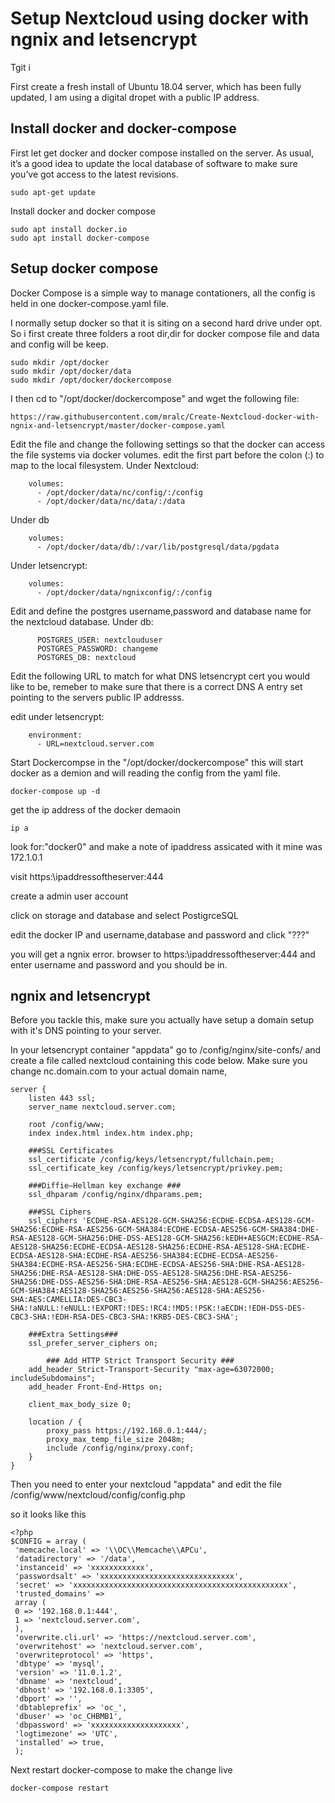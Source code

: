 # Setup Nextcloud using docker with ngnix and letsencrypt

Tgit i

First create a fresh install of Ubuntu 18.04 server, which has been fully updated, I am using a digital dropet with a public IP address.

## Install docker and docker-compose
First let get docker and docker compose installed on the server.
As usual, it’s a good idea to update the local database of software to make sure you’ve got access to the latest revisions.
```
sudo apt-get update
```
Install docker and docker compose
```
sudo apt install docker.io
sudo apt install docker-compose
```

## Setup docker compose

Docker Compose is a simple way to manage contationers, all the config is held in one docker-compose.yaml file.

I normally setup docker so that it is siting on a second hard drive under opt. So i first create three folders a root dir,dir for docker compose file and data and config will be keep.
```
sudo mkdir /opt/docker
sudo mkdir /opt/docker/data
sudo mkdir /opt/docker/dockercompose
```
I then cd to "/opt/docker/dockercompose" and wget the following file:
```
https://raw.githubusercontent.com/mralc/Create-Nextcloud-docker-with-ngnix-and-letsencrypt/master/docker-compose.yaml
```
Edit the file and change the following settings so that the docker can access the file systems via docker volumes. edit the first part before the colon (:) to map to the local filesystem.
Under Nextcloud:
```
    volumes:                                                                                                                         
      - /opt/docker/data/nc/config/:/config                                                                                       
      - /opt/docker/data/nc/data/:/data            
```
Under db 
```
    volumes:                                                                                                                         
      - /opt/docker/data/db/:/var/lib/postgresql/data/pgdata     
```
Under letsencrypt:
```
    volumes:
      - /opt/docker/data/ngnixconfig/:/config

```
Edit and define the postgres username,password and database name for the nextcloud database.
Under db:
```
      POSTGRES_USER: nextclouduser                                                                                                   
      POSTGRES_PASSWORD: changeme                                                                                              
      POSTGRES_DB: nextcloud           
```
Edit the following URL to match for what DNS letsencrypt cert you would like to be, remeber to make sure that there is a correct DNS A entry set pointing to the servers public IP addresss. 

edit under letsencrypt:
```
    environment:
      - URL=nextcloud.server.com
```
Start Dockercompse in the "/opt/docker/dockercompose" this will start docker as a demion and will reading the config from the yaml file.
```
docker-compose up -d
```
get the ip address of the docker demaoin
```
ip a
```
look for:"docker0" and make a note of ipaddress assicated with it mine was 172.1.0.1


visit https:\\ipaddressoftheserver:444

create a admin user account

click on storage and database and select PostigrceSQL

edit the docker IP and username,database and password and click "???"

you will get a ngnix error. browser to https:\\ipaddressoftheserver:444 and enter username and password and you should be in.

## ngnix and letsencrypt

Before you tackle this, make sure you actually have setup a domain setup with it's DNS pointing to your server.

In your letsencrypt container "appdata" go to /config/nginx/site-confs/ and create a file called nextcloud containing this code below. Make sure you change nc.domain.com to
your actual domain name, 

```
server {
	listen 443 ssl;
	server_name nextcloud.server.com;

	root /config/www;
	index index.html index.htm index.php;
	
	###SSL Certificates
	ssl_certificate /config/keys/letsencrypt/fullchain.pem;
	ssl_certificate_key /config/keys/letsencrypt/privkey.pem;
	
	###Diffie–Hellman key exchange ###
	ssl_dhparam /config/nginx/dhparams.pem;
	
	###SSL Ciphers
	ssl_ciphers 'ECDHE-RSA-AES128-GCM-SHA256:ECDHE-ECDSA-AES128-GCM-SHA256:ECDHE-RSA-AES256-GCM-SHA384:ECDHE-ECDSA-AES256-GCM-SHA384:DHE-RSA-AES128-GCM-SHA256:DHE-DSS-AES128-GCM-SHA256:kEDH+AESGCM:ECDHE-RSA-AES128-SHA256:ECDHE-ECDSA-AES128-SHA256:ECDHE-RSA-AES128-SHA:ECDHE-ECDSA-AES128-SHA:ECDHE-RSA-AES256-SHA384:ECDHE-ECDSA-AES256-SHA384:ECDHE-RSA-AES256-SHA:ECDHE-ECDSA-AES256-SHA:DHE-RSA-AES128-SHA256:DHE-RSA-AES128-SHA:DHE-DSS-AES128-SHA256:DHE-RSA-AES256-SHA256:DHE-DSS-AES256-SHA:DHE-RSA-AES256-SHA:AES128-GCM-SHA256:AES256-GCM-SHA384:AES128-SHA256:AES256-SHA256:AES128-SHA:AES256-SHA:AES:CAMELLIA:DES-CBC3-SHA:!aNULL:!eNULL:!EXPORT:!DES:!RC4:!MD5:!PSK:!aECDH:!EDH-DSS-DES-CBC3-SHA:!EDH-RSA-DES-CBC3-SHA:!KRB5-DES-CBC3-SHA';
	
	###Extra Settings###
	ssl_prefer_server_ciphers on;

        ### Add HTTP Strict Transport Security ###
	add_header Strict-Transport-Security "max-age=63072000; includeSubdomains";
	add_header Front-End-Https on;

	client_max_body_size 0;

	location / {
		proxy_pass https://192.168.0.1:444/;
        proxy_max_temp_file_size 2048m;
        include /config/nginx/proxy.conf;
	}
}
```
Then you need to enter your nextcloud "appdata" and edit the file /config/www/nextcloud/config/config.php

so it looks like this
```
<?php
$CONFIG = array (
 'memcache.local' => '\\OC\\Memcache\\APCu',
 'datadirectory' => '/data',
 'instanceid' => 'xxxxxxxxxxxx',
 'passwordsalt' => 'xxxxxxxxxxxxxxxxxxxxxxxxxxxxxx',
 'secret' => 'xxxxxxxxxxxxxxxxxxxxxxxxxxxxxxxxxxxxxxxxxxxxxxxx',
 'trusted_domains' => 
 array (
 0 => '192.168.0.1:444',
 1 => 'nextcloud.server.com',
 ),
 'overwrite.cli.url' => 'https://nextcloud.server.com',
 'overwritehost' => 'nextcloud.server.com',
 'overwriteprotocol' => 'https',
 'dbtype' => 'mysql',
 'version' => '11.0.1.2',
 'dbname' => 'nextcloud',
 'dbhost' => '192.168.0.1:3305',
 'dbport' => '',
 'dbtableprefix' => 'oc_',
 'dbuser' => 'oc_CHBMB1',
 'dbpassword' => 'xxxxxxxxxxxxxxxxxxxx',
 'logtimezone' => 'UTC',
 'installed' => true,
 );
```


Next restart docker-compose to make the change live
```
docker-compose restart
```
